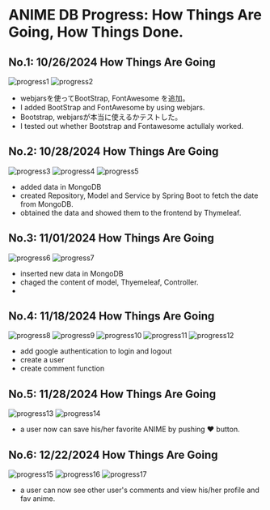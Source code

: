 # ANIME DB Progress: How Things Are Going, How Things Done.

## No.1: 10/26/2024 How Things Are Going
![progress1](./images/progress1.png)
![progress2](./images/progress2.png)
- webjarsを使ってBootStrap, FontAwesome を追加。
- I added BootStrap and FontAwesome by using webjars.
- Bootstrap, webjarsが本当に使えるかテストした。
- I tested out whether Bootstrap and Fontawesome actullaly worked.

## No.2: 10/28/2024 How Things Are Going
![progress3](./images/progress3.png)
![progress4](./images/progress4.png)
![progress5](./images/progress5.png)
- added data in MongoDB
- created Repository, Model and Service by Spring Boot to fetch the date from MongoDB.
- obtained the data and showed them to the frontend by Thymeleaf.

## No.3: 11/01/2024 How Things Are Going
![progress6](./images/progress6.png)
![progress7](./images/progress7.png)
- inserted new data in MongoDB
- chaged the content of model, Thyemeleaf, Controller. 
-
## No.4: 11/18/2024 How Things Are Going
![progress8](./images/progress8.png)
![progress9](./images/progress9.png)
![progress10](./images/progress10.png)
![progress11](./images/progress11.png)
![progress12](./images/progress12.png)
- add google authentication to login and logout 
- create a user
- create comment function

## No.5: 11/28/2024 How Things Are Going
![progress13](./images/progress13.png)
![progress14](./images/progress14.png)
- a user now can save his/her favorite ANIME by pushing ❤️ button. 

## No.6: 12/22/2024 How Things Are Going
![progress15](./images/progress15.png)
![progress16](./images/progress16.png)
![progress17](./images/progress17.png)
- a user can now see other user's comments and view his/her profile and fav anime. 

